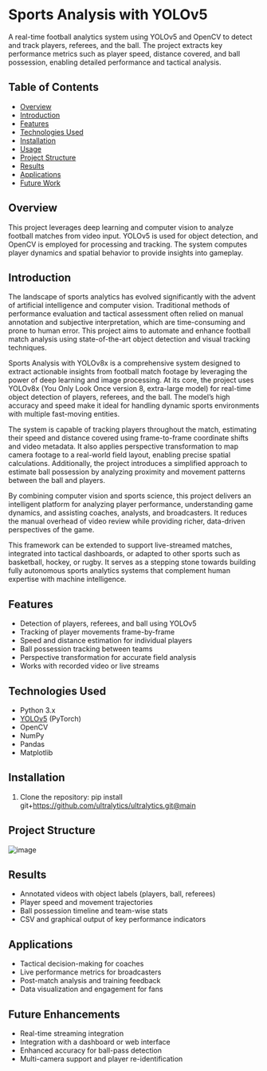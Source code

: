 # Sports Analysis with YOLOv5

A real-time football analytics system using YOLOv5 and OpenCV to detect and track players, referees, and the ball. The project extracts key performance metrics such as player speed, distance covered, and ball possession, enabling detailed performance and tactical analysis.

## Table of Contents

- [Overview](#overview)
- [Introduction](#introduction)
- [Features](#features)
- [Technologies Used](#technologies-used)
- [Installation](#installation)
- [Usage](#usage)
- [Project Structure](#project-structure)
- [Results](#results)
- [Applications](#applications)
- [Future Work](#future-work)



## Overview

This project leverages deep learning and computer vision to analyze football matches from video input. YOLOv5 is used for object detection, and OpenCV is employed for processing and tracking. The system computes player dynamics and spatial behavior to provide insights into gameplay.

## Introduction

The landscape of sports analytics has evolved significantly with the advent of artificial intelligence and computer vision. Traditional methods of performance evaluation and tactical assessment often relied on manual annotation and subjective interpretation, which are time-consuming and prone to human error. This project aims to automate and enhance football match analysis using state-of-the-art object detection and visual tracking techniques.

Sports Analysis with YOLOv8x is a comprehensive system designed to extract actionable insights from football match footage by leveraging the power of deep learning and image processing. At its core, the project uses YOLOv8x (You Only Look Once version 8, extra-large model) for real-time object detection of players, referees, and the ball. The model’s high accuracy and speed make it ideal for handling dynamic sports environments with multiple fast-moving entities.

The system is capable of tracking players throughout the match, estimating their speed and distance covered using frame-to-frame coordinate shifts and video metadata. It also applies perspective transformation to map camera footage to a real-world field layout, enabling precise spatial calculations. Additionally, the project introduces a simplified approach to estimate ball possession by analyzing proximity and movement patterns between the ball and players.

By combining computer vision and sports science, this project delivers an intelligent platform for analyzing player performance, understanding game dynamics, and assisting coaches, analysts, and broadcasters. It reduces the manual overhead of video review while providing richer, data-driven perspectives of the game.

This framework can be extended to support live-streamed matches, integrated into tactical dashboards, or adapted to other sports such as basketball, hockey, or rugby. It serves as a stepping stone towards building fully autonomous sports analytics systems that complement human expertise with machine intelligence.


## Features

- Detection of players, referees, and ball using YOLOv5
- Tracking of player movements frame-by-frame
- Speed and distance estimation for individual players
- Ball possession tracking between teams
- Perspective transformation for accurate field analysis
- Works with recorded video or live streams


## Technologies Used

- Python 3.x  
- [YOLOv5](https://github.com/ultralytics/yolov5) (PyTorch)  
- OpenCV  
- NumPy  
- Pandas  
- Matplotlib


## Installation

1. Clone the repository:
  pip install git+https://github.com/ultralytics/ultralytics.git@main
   

## Project Structure


![image](https://github.com/user-attachments/assets/a574aba4-d712-461d-954c-249eaab85afd)


## Results


- Annotated videos with object labels (players, ball, referees)
- Player speed and movement trajectories
- Ball possession timeline and team-wise stats
- CSV and graphical output of key performance indicators


## Applications


- Tactical decision-making for coaches
- Live performance metrics for broadcasters
- Post-match analysis and training feedback
- Data visualization and engagement for fans


## Future Enhancements


- Real-time streaming integration
- Integration with a dashboard or web interface
- Enhanced accuracy for ball-pass detection
- Multi-camera support and player re-identification

